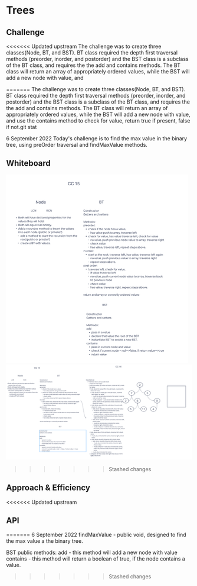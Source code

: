 # Trees
<!-- Short summary or background information -->

## Challenge
<<<<<<< Updated upstream
The challenge was to create three classes(Node, BT, and BST). BT class required the depth first traversal methods (preorder, inorder, and postorder) and the BST class is a subclass of the BT class, and requires the the add and contains methods. The BT class will return an array of appropriately ordered values, while the BST will add a new node with value, and

=======
The challenge was to create three classes(Node, BT, and BST). BT class required the depth first traversal methods (preorder, inorder, and postorder) and the BST class is a subclass of the BT class, and requires the the add and contains methods. The BT class will return an array of appropriately ordered values, while the BST will add a new node with value, and use the contains method to check for value, return true if present, false if not.git stat

6 September 2022
Today's challenge is to find the max value in the binary tree, using preOrder traversal and findMaxValue methods.
## Whiteboard
![CC 15 WB](WBTree.png)
![CC 16 WB](WBTREE2.png)
>>>>>>> Stashed changes
## Approach & Efficiency
<!-- What approach did you take? Why? What is the Big O space/time for this approach? -->

<<<<<<< Updated upstream
## API
<!-- Description of each method publicly available in each of your trees -->
=======
6 September 2022
findMaxValue - public void, designed to find the max value a the binary tree.

BST public methods:
add - this method will add a new node with value
contains - this method will return a boolean of true, if the node contains a value.
>>>>>>> Stashed changes

